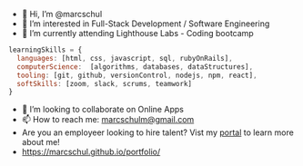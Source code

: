 - 👋 Hi, I’m @marcschul
- 👀 I’m interested in Full-Stack Development / Software Engineering
- 🌱 I’m currently attending Lighthouse Labs - Coding bootcamp
```js
learningSkills = {
  languages: [html, css, javascript, sql, rubyOnRails],
  computerScience:  [algorithms, databases, dataStructures],
  tooling: [git, github, versionControl, nodejs, npm, react],
  softSkills: [zoom, slack, scrums, teamwork]
}
```
- 💞️ I’m looking to collaborate on Online Apps
- 📫 How to reach me: marcschulm@gmail.com
- Are you an employeer looking to hire talent? Vist my [portal](https://marcschul.github.io/portfolio/) to learn more about me!
- https://marcschul.github.io/portfolio/

<!---
marcschul/marcschul is a ✨ special ✨ repository because its `README.md` (this file) appears on your GitHub profile.
You can click the Preview link to take a look at your changes.
--->
